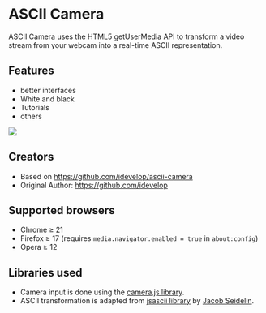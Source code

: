 ASCII Camera
============

ASCII Camera uses the HTML5 getUserMedia API to transform a video stream from your webcam into a real-time ASCII representation.

## Features
* better interfaces
* White and black
* Tutorials
* others

<img src="https://files.takeus-prod.eu/files/ressources/ascii-camera/screen.png" />

## Creators

* Based on https://github.com/idevelop/ascii-camera
* Original Author: https://github.com/idevelop

## Supported browsers

* Chrome &ge; 21
* Firefox &ge; 17 (requires `media.navigator.enabled = true` in `about:config`)
* Opera &ge; 12

## Libraries used

* Camera input is done using the [camera.js library](https://github.com/idevelop/camera.js).
* ASCII transformation is adapted from [jsascii library](http://www.nihilogic.dk/labs/jsascii/) by [Jacob Seidelin](http://blog.nihilogic.dk/).
